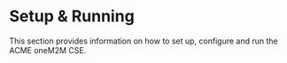 # Setup & Running

This section provides information on how to set up, configure and run the ACME oneM2M CSE.